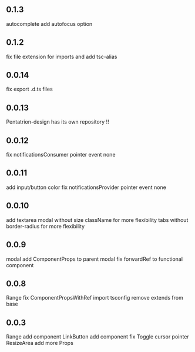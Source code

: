 ## 0.1.3

autocomplete add autofocus option

## 0.1.2

fix file extension for imports and add tsc-alias

## 0.0.14

fix export .d.ts files

## 0.0.13

Pentatrion-design has its own repository !!

## 0.0.12
fix notificationsConsumer pointer event none

## 0.0.11

add input/button color
fix notificationsProvider pointer event none

## 0.0.10

add textarea
modal without size className for more flexibility
tabs without border-radius for more flexibility

## 0.0.9

modal add ComponentProps to parent
modal fix forwardRef to functional component

## 0.0.8

Range fix ComponentPropsWithRef import
tsconfig remove extends from base

## 0.0.3

Range add component
LinkButton add component
fix Toggle cursor pointer
ResizeArea add more Props
